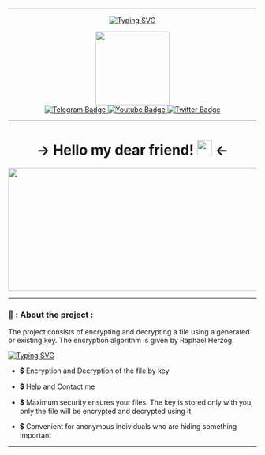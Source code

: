 
---

<div id="header" align="center">
  
  [![Typing SVG](https://readme-typing-svg.herokuapp.com?font=Fira+Code&pause=1000&color=00B607&background=0D00B652&width=435&lines=My+Project+Decrypt+and+Encrypt+File)](https://git.io/typing-svg)
  
  <img src="https://media.giphy.com/media/WFZvB7VIXBgiz3oDXE/giphy.gif" width="150"/>
  <div id="badges">
  <a href="https://t.me/ShVePs86">
    <img src="https://img.shields.io/badge/Telegram-blue?style=for-the-badge&logo=telegram&logoColor=white" alt="Telegram Badge"/>
  </a>
  <a href="https://www.youtube.com/channel/UCfOJ17JJcIP8gJ8Lrcu47Qg/videos">
    <img src="https://img.shields.io/badge/YouTube-red?style=for-the-badge&logo=youtube&logoColor=white" alt="Youtube Badge"/>
  </a>
  <a href="https://vk.com/shveps78">
    <img src="https://img.shields.io/badge/Vkontakte-blue?style=for-the-badge&logo=VK&logoColor=white" alt="Twitter Badge"/>
    </a>  
</div>
  
  ---
  
  <h1>
  → Hello my dear friend! 
  <img src="https://media.giphy.com/media/3og0IAzB7lmOo2q0Ss/giphy.gif" width="30px"/> ←
</h1>
</div>
<div align="center">
  <img src="https://thumbs.gfycat.com/SophisticatedImpartialBlackmamba-size_restricted.gif" width="802" height="250"/>
</div>

---

### 🌟 : About the project :
The project consists of encrypting and decrypting a file using a generated or existing key. The encryption algorithm is given by Raphael Herzog.

[![Typing SVG](https://readme-typing-svg.herokuapp.com?font=Fira+Code&pause=1000&color=00B607&background=0D00B652&width=435&lines=What+is+included+in+the+project%3F)](https://git.io/typing-svg)

- :heavy_dollar_sign: Encryption and Decryption of the file by key

- :heavy_dollar_sign: Help and Contact me

- :heavy_dollar_sign: Maximum security ensures your files. The key is stored only with you, only the file will be encrypted and decrypted using it

- :heavy_dollar_sign: Convenient for anonymous individuals who are hiding something important

---